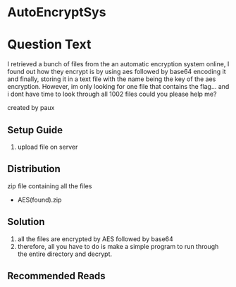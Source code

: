 # AutoEncryptSys
# Question Text

I retrieved a bunch of files from the an automatic encryption system online, I found out how they encrypt is by using aes followed by base64 encoding it and finally, storing it in a text file with the name being the key of the aes encryption. However, im only looking for one file that contains the flag... and i dont have time to look through all 1002 files could you please help me?

created by paux

## Setup Guide
1. upload file on server

## Distribution
zip file containing all the files
- AES(found).zip

## Solution
1.	all the files are encrypted by AES followed by base64
2.	therefore, all you have to do is make a simple program to run through the entire directory and decrypt.

## Recommended Reads


